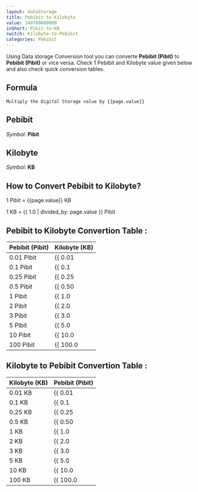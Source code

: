 ```yaml
---
layout: dataStorage
title: Pebibit to Kilobyte
value: 140700000000
inShort: Pibit-to-KB
switch: Kilobyte-to-Pebibit
categories: Pebibit
---
```


Using Data storage Conversion tool you can converte **Pebibit (Pibit)** to **Pebibit (Pibit)** or vice versa. Check 1 Pebibit and Kilobyte value given below and also check quick conversion tables.

## Formula
`Multiply the Digital Storage value by {{page.value}}`

## Pebibit
*Symbol:* **Pibit**

## Kilobyte
*Symbol:* **KB**

## How to Convert Pebibit to Kilobyte?

1 Pibit = {{page.value}} KB

1 KB = {{ 1.0 | divided_by: page.value }} Pibit


## Pebibit to Kilobyte Convertion Table :

| Pebibit (Pibit) | Kilobyte (KB) |
| ---- | ---- |
| 0.01 Pibit | {{ 0.01 | times: page.value }} KB |
| 0.1 Pibit | {{ 0.1 | times: page.value }} KB |
| 0.25 Pibit | {{ 0.25 | times: page.value }} KB |
| 0.5 Pibit | {{ 0.50 | times: page.value }} KB |
| 1 Pibit | {{ 1.0 | times: page.value }} KB |
| 2 Pibit | {{ 2.0 | times: page.value }} KB |
| 3 Pibit | {{ 3.0 | times: page.value }} KB |
| 5 Pibit | {{ 5.0 | times: page.value }} KB |
| 10 Pibit | {{ 10.0 | times: page.value }} KB |
| 100 Pibit | {{ 100.0 | times: page.value }} KB |

## Kilobyte to Pebibit Convertion Table :

| Kilobyte (KB) | Pebibit (Pibit) |
| ---- | ---- |
| 0.01 KB | {{ 0.01 | divided_by: page.value }} Pibit |
| 0.1 KB | {{ 0.1 | divided_by: page.value }} Pibit |
| 0.25 KB | {{ 0.25 | divided_by: page.value }} Pibit |
| 0.5 KB | {{ 0.50 | divided_by: page.value }} Pibit |
| 1 KB | {{ 1.0 | divided_by: page.value }} Pibit |
| 2 KB | {{ 2.0 | divided_by: page.value }} Pibit |
| 3 KB | {{ 3.0 | divided_by: page.value }} Pibit |
| 5 KB | {{ 5.0 | divided_by: page.value }} Pibit |
| 10 KB | {{ 10.0 | divided_by: page.value }} Pibit |
| 100 KB | {{ 100.0 | divided_by: page.value }} Pibit |


<script>
document.getElementById('selectInput')[19].selected = true
document.getElementById('selectOutput')[4].selected = true
</script>
